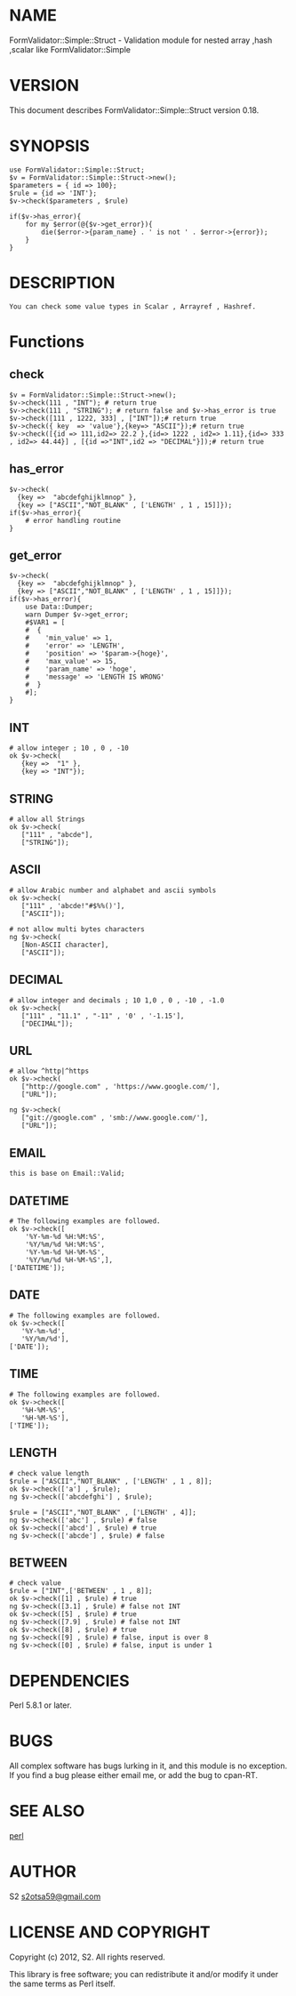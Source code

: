 # NAME

FormValidator::Simple::Struct - Validation module for nested array ,hash ,scalar  like FormValidator::Simple

# VERSION

This document describes FormValidator::Simple::Struct version 0.18.

# SYNOPSIS

    use FormValidator::Simple::Struct;
    $v = FormValidator::Simple::Struct->new();
    $parameters = { id => 100};
    $rule = {id => 'INT'};
    $v->check($parameters , $rule)
    
    if($v->has_error){
        for my $error(@{$v->get_error}){
            die($error->{param_name} . ' is not ' . $error->{error});
        }
    }

# DESCRIPTION

    You can check some value types in Scalar , Arrayref , Hashref.

# Functions

## check

    $v = FormValidator::Simple::Struct->new();
    $v->check(111 , "INT"); # return true
    $v->check(111 , "STRING"); # return false and $v->has_error is true 
    $v->check([111 , 1222, 333] , ["INT"]);# return true
    $v->check({ key  => 'value'},{key=> "ASCII"});# return true
    $v->check([{id => 111,id2=> 22.2 },{id=> 1222 , id2=> 1.11},{id=> 333 , id2=> 44.44}] , [{id =>"INT",id2 => "DECIMAL"}]);# return true

## has\_error

    $v->check(
      {key =>  "abcdefghijklmnop" },
      {key => ["ASCII","NOT_BLANK" , ['LENGTH' , 1 , 15]]});
    if($v->has_error){
        # error handling routine
    }

## get\_error

    $v->check(
      {key =>  "abcdefghijklmnop" },
      {key => ["ASCII","NOT_BLANK" , ['LENGTH' , 1 , 15]]});
    if($v->has_error){
        use Data::Dumper;
        warn Dumper $v->get_error;
        #$VAR1 = [
        #  {
        #    'min_value' => 1,
        #    'error' => 'LENGTH',
        #    'position' => '$param->{hoge}',
        #    'max_value' => 15,
        #    'param_name' => 'hoge',
        #    'message' => 'LENGTH IS WRONG'
        #  }
        #];
    }

## INT

    # allow integer ; 10 , 0 , -10
    ok $v->check(
       {key =>  "1" },
       {key => "INT"});

## STRING

    # allow all Strings
    ok $v->check(
       ["111" , "abcde"],
       ["STRING"]);

## ASCII

    # allow Arabic number and alphabet and ascii symbols
    ok $v->check(
       ["111" , 'abcde!"#$%%()'],
       ["ASCII"]);
    
    # not allow multi bytes characters
    ng $v->check(
       [Non-ASCII character],
       ["ASCII"]);

## DECIMAL

    # allow integer and decimals ; 10 1,0 , 0 , -10 , -1.0
    ok $v->check(
       ["111" , "11.1" , "-11" , '0' , '-1.15'],
       ["DECIMAL"]);

## URL

    # allow ^http|^https
    ok $v->check(
       ["http://google.com" , 'https://www.google.com/'],
       ["URL"]);

    ng $v->check(
       ["git://google.com" , 'smb://www.google.com/'],
       ["URL"]);

## EMAIL

    this is base on Email::Valid;

## DATETIME

    # The following examples are followed. 
    ok $v->check([
        '%Y-%m-%d %H:%M:%S',
        '%Y/%m/%d %H:%M:%S',
        '%Y-%m-%d %H-%M-%S',
        '%Y/%m/%d %H-%M-%S',],
    ['DATETIME']);

## DATE

    # The following examples are followed. 
    ok $v->check([
       '%Y-%m-%d',
       '%Y/%m/%d'],
    ['DATE']);

## TIME

    # The following examples are followed. 
    ok $v->check([
       '%H-%M-%S',
       '%H-%M-%S'],
    ['TIME']);

## LENGTH

    # check value length
    $rule = ["ASCII","NOT_BLANK" , ['LENGTH' , 1 , 8]];
    ok $v->check(['a'] , $rule);
    ng $v->check(['abcdefghi'] , $rule);

    $rule = ["ASCII","NOT_BLANK" , ['LENGTH' , 4]];
    ng $v->check(['abc'] , $rule) # false 
    ok $v->check(['abcd'] , $rule) # true
    ng $v->check(['abcde'] , $rule) # false 

## BETWEEN

    # check value 
    $rule = ["INT",['BETWEEN' , 1 , 8]];
    ok $v->check([1] , $rule) # true
    ng $v->check([3.1] , $rule) # false not INT
    ok $v->check([5] , $rule) # true
    ng $v->check([7.9] , $rule) # false not INT 
    ok $v->check([8] , $rule) # true
    ng $v->check([9] , $rule) # false, input is over 8
    ng $v->check([0] , $rule) # false, input is under 1

# DEPENDENCIES

Perl 5.8.1 or later.

# BUGS

All complex software has bugs lurking in it, and this module is no
exception. If you find a bug please either email me, or add the bug
to cpan-RT.

# SEE ALSO

[perl](https://metacpan.org/pod/perl)

# AUTHOR

S2 <s2otsa59@gmail.com>

# LICENSE AND COPYRIGHT

Copyright (c) 2012, S2. All rights reserved.

This library is free software; you can redistribute it and/or modify
it under the same terms as Perl itself.
